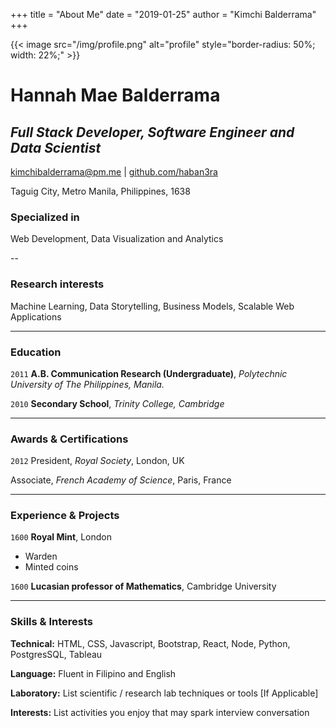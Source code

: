 +++
title = "About Me"
date = "2019-01-25"
author = "Kimchi Balderrama"
+++


{{< image src="/img/profile.png" alt="profile" style="border-radius: 50%; width: 22%;" >}}


# Hannah Mae Balderrama 

## _Full Stack Developer, Software Engineer and Data Scientist_

[kimchibalderrama@pm.me](mailto:kimchibalderrama@pm.me) | [github.com/haban3ra](https://www.github.com/haban3ra)

Taguig City, Metro Manila, Philippines, 1638



### Specialized in

Web Development, Data Visualization and Analytics 

--
### Research interests


Machine Learning, Data Storytelling, Business Models, Scalable Web Applications

---
### Education

`2011`
**A.B. Communication Research (Undergraduate)**, _Polytechnic University of The Philippines, Manila._

`2010`
**Secondary School**, _Trinity College, Cambridge_

---
### Awards &amp; Certifications


`2012`
President, *Royal Society*, London, UK

Associate, *French Academy of Science*, Paris, France


---
### Experience &amp; Projects

`1600`
__Royal Mint__, London

- Warden
- Minted coins

`1600`
__Lucasian professor of Mathematics__, Cambridge University

---
### Skills &amp; Interests

**Technical:** HTML, CSS, Javascript, Bootstrap, React, Node, Python, PostgresSQL, Tableau

**Language:** Fluent in Filipino and English

**Laboratory:** List scientific / research lab techniques or tools [If Applicable]

**Interests:** List activities you enjoy that may spark interview conversation

